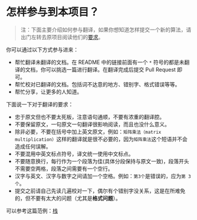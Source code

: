# 怎样参与到本项目？

> 注：下面主要介绍如何参与翻译，如果你想知道怎样提交一个新的算法，请出门左转去原项目阅读他们的[要求](https://github.com/raywenderlich/swift-algorithm-club/blob/master/How%20to%20Contribute.markdown)。

你可以通过以下方式参与进来：

- 帮忙翻译未翻译的文档。在 README 中的链接前面有一个 `*` 符号的都是未翻译的文档，你可以挑选一篇进行翻译。在翻译完成后提交 Pull Request 即可。
- 帮忙校对已翻译的文档。包括词不达意的地方、错别字、格式错误等等。
- 帮忙分享，让更多的人知道。

下面说一下对于翻译的要求：

- 忠于原文但也不要太死板，注意语句通顺，不要有浓重的翻译腔。
- 不要保留原文，一句原文一句翻译很影响阅读，而且也没什么意义。
- 除非必要，不要在括号中加上英文原文，例如：`矩阵乘法（matrix multiplication）`这样的翻译就是很不必要的，因为`矩阵乘法`这个短语并不会造成任何误解。
- 不要混用中英文标点符号，译文统一使用中文标点。
- 不要随意换行，每行作为一个段落为佳(具体分段保持与原文一致)，段落开头不需要空两格，段落之间需要有一个空行。
- 汉字与英文、汉字与数字之间请加一个空格。例如：`第3个`是错误的，应为`第 3 个`。
- 提交之前请自己先读几遍校对一下，偶尔有个错别字没关系，这是在所难免的，但不要有太大的问题（尤其是**格式问题**）。

可以参考这篇范例：[栈](../Stack/)
